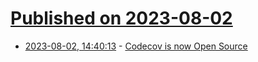 # [Published on 2023-08-02](index.md)

* [2023-08-02, 14:40:13](https://lobste.rs/s/jtgupi/codecov_is_now_open_source) - [Codecov is now Open Source](https://about.codecov.io/blog/codecov-is-now-open-source/)
